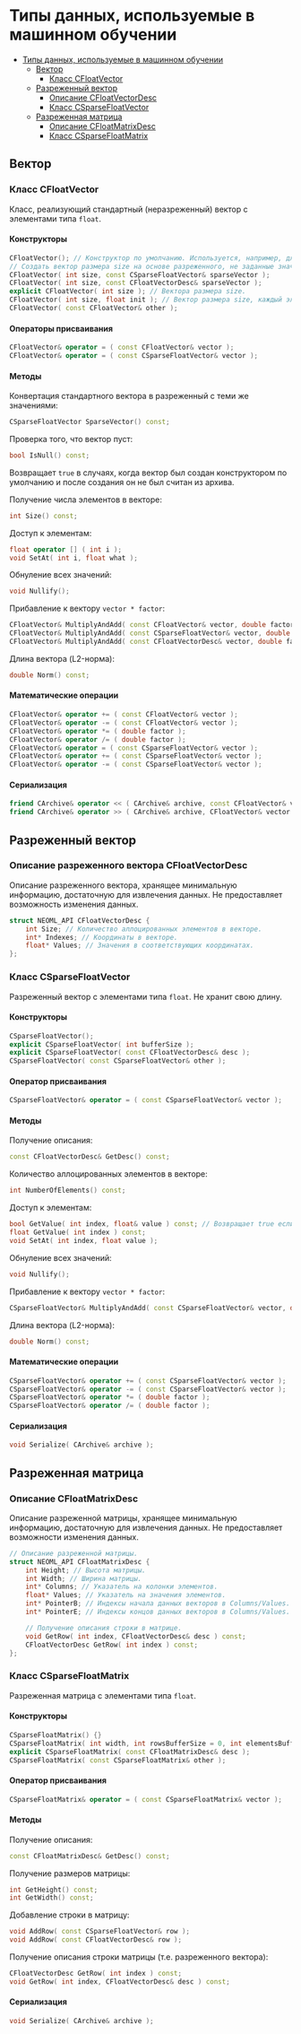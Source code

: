 # Типы данных, используемые в машинном обучении

<!-- TOC -->

- [Типы данных, используемые в машинном обучении](#типы-данных-используемые-в-машинном-обучении)
    - [Вектор](#вектор)
        - [Класс CFloatVector](#класс-cfloatvector)
    - [Разреженный вектор](#разреженный-вектор)
        - [Описание CFloatVectorDesc](#описание-csparsefloatvectordesc)
        - [Класс CSparseFloatVector](#класс-csparsefloatvector)
    - [Разреженная матрица](#разреженная-матрица)
        - [Описание CFloatMatrixDesc](#описание-csparsefloatmatrixdesc)
        - [Класс CSparseFloatMatrix](#класс-csparsefloatmatrix)

<!-- /TOC -->

## Вектор

### Класс CFloatVector

Класс, реализующий стандартный (неразреженный) вектор с элементами типа `float`.

#### Конструкторы

```c++
CFloatVector(); // Конструктор по умолчанию. Используется, например, для конструирования объекта перед сериализацией значений из архива.
// Создать вектор размера size на основе разреженного, не заданные значения признаков устанавливаются в 0.
CFloatVector( int size, const CSparseFloatVector& sparseVector );
CFloatVector( int size, const CFloatVectorDesc& sparseVector );
explicit CFloatVector( int size ); // Вектора размера size.
CFloatVector( int size, float init ); // Вектор размера size, каждый элемент которого равен init.
CFloatVector( const CFloatVector& other );
```

#### Операторы присваивания

```c++
CFloatVector& operator = ( const CFloatVector& vector );
CFloatVector& operator = ( const CSparseFloatVector& vector );
```

#### Методы

Конвертация стандартного вектора в разреженный с теми же значениями:

```c++
CSparseFloatVector SparseVector() const;
```

Проверка того, что вектор пуст:

```c++
bool IsNull() const;
```

Возвращает `true` в случаях, когда вектор был создан конструктором по умолчанию и после создания он не был считан из архива.

Получение числа элементов в векторе:

```c++
int Size() const;
```

Доступ к элементам:

```c++
float operator [] ( int i );
void SetAt( int i, float what );
```

Обнуление всех значений:

```c++
void Nullify();
```

Прибавление к вектору `vector * factor`:

```c++
CFloatVector& MultiplyAndAdd( const CFloatVector& vector, double factor );
CFloatVector& MultiplyAndAdd( const CSparseFloatVector& vector, double factor );
CFloatVector& MultiplyAndAdd( const CFloatVectorDesc& vector, double factor );
```

Длина вектора (L2-норма):

```c++
double Norm() const;
```

#### Математические операции

```c++
CFloatVector& operator += ( const CFloatVector& vector );
CFloatVector& operator -= ( const CFloatVector& vector );
CFloatVector& operator *= ( double factor );
CFloatVector& operator /= ( double factor );
CFloatVector& operator = ( const CSparseFloatVector& vector );
CFloatVector& operator += ( const CSparseFloatVector& vector );
CFloatVector& operator -= ( const CSparseFloatVector& vector );
```

#### Сериализация

```c++
friend CArchive& operator << ( CArchive& archive, const CFloatVector& vector );
friend CArchive& operator >> ( CArchive& archive, CFloatVector& vector );
```

## Разреженный вектор

### Описание разреженного вектора CFloatVectorDesc

Описание разреженного вектора, хранящее минимальную информацию, достаточную для извлечения данных. Не предоставляет возможность изменения данных.

```c++
struct NEOML_API CFloatVectorDesc {
	int Size; // Количество аллоцированных элементов в векторе.
	int* Indexes; // Координаты в векторе.
	float* Values; // Значения в соответствующих координатах.
};
```

### Класс CSparseFloatVector

Разреженный вектор с элементами типа `float`. Не хранит свою длину.

#### Конструкторы

```c++
CSparseFloatVector();
explicit CSparseFloatVector( int bufferSize );
explicit CSparseFloatVector( const CFloatVectorDesc& desc );
CSparseFloatVector( const CSparseFloatVector& other );
```

#### Оператор присваивания

```c++
CSparseFloatVector& operator = ( const CSparseFloatVector& vector );
```

#### Методы

Получение описания:

```c++
const CFloatVectorDesc& GetDesc() const;
```

Количество аллоцированных элементов в векторе:

```c++
int NumberOfElements() const;
```

Доступ к элементам:

```c++
bool GetValue( int index, float& value ) const; // Возвращает true если элемент с координатой `index` аллоцирован.
float GetValue( int index ) const;
void SetAt( int index, float value );
```

Обнуление всех значений:

```c++
void Nullify();
```

Прибавление к вектору `vector * factor`:

```c++
CSparseFloatVector& MultiplyAndAdd( const CSparseFloatVector& vector, double factor );
```

Длина вектора (L2-норма):

```c++
double Norm() const;
```

#### Математические операции

```c++
CSparseFloatVector& operator += ( const CSparseFloatVector& vector );
CSparseFloatVector& operator -= ( const CSparseFloatVector& vector );
CSparseFloatVector& operator *= ( double factor );
CSparseFloatVector& operator /= ( double factor );
```

#### Сериализация

```c++
void Serialize( CArchive& archive );
```

## Разреженная матрица

### Описание CFloatMatrixDesc

Описание разреженной матрицы, хранящее минимальную информацию, достаточную для извлечения данных. Не предоставляет возможности изменения данных.

```c++
// Описание разреженной матрицы.
struct NEOML_API CFloatMatrixDesc {
	int Height; // Высота матрицы.
	int Width; // Ширина матрицы.
	int* Columns; // Указатель на колонки элементов.
	float* Values; // Указатель на значения элементов.
	int* PointerB; // Индексы начала данных векторов в Columns/Values.
	int* PointerE; // Индексы концов данных векторов в Columns/Values.

	// Получение описания строки в матрице.
	void GetRow( int index, CFloatVectorDesc& desc ) const;
	CFloatVectorDesc GetRow( int index ) const;
};
```

### Класс CSparseFloatMatrix

Разреженная матрица с элементами типа `float`.

#### Конструкторы

```c++
CSparseFloatMatrix() {}
CSparseFloatMatrix( int width, int rowsBufferSize = 0, int elementsBufferSize = 0 );
explicit CSparseFloatMatrix( const CFloatMatrixDesc& desc );
CSparseFloatMatrix( const CSparseFloatMatrix& other );
```

#### Оператор присваивания

```c++
CSparseFloatMatrix& operator = ( const CSparseFloatMatrix& vector );
```

#### Методы

Получение описания:

```c++
const CFloatMatrixDesc& GetDesc() const;
```

Получение размеров матрицы:

```c++
int GetHeight() const;
int GetWidth() const;
```

Добавление строки в матрицу:

```c++
void AddRow( const CSparseFloatVector& row );
void AddRow( const CFloatVectorDesc& row );
```

Получение описания строки матрицы (т.е. разреженного вектора):

```c++
CFloatVectorDesc GetRow( int index ) const;
void GetRow( int index, CFloatVectorDesc& desc ) const;
```

#### Сериализация

```c++
void Serialize( CArchive& archive );
```
